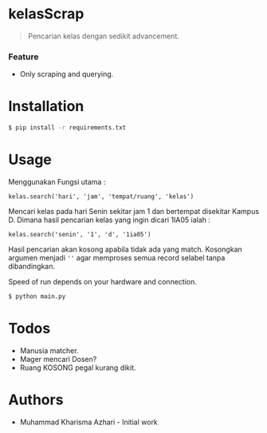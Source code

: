 # kelasScrap
> Pencarian kelas dengan sedikit advancement.
### Feature
- Only scraping and querying.

# Installation
```sh
$ pip install -r requirements.txt
```

# Usage
Menggunakan Fungsi utama :
```
kelas.search('hari', 'jam', 'tempat/ruang', 'kelas')
```
Mencari kelas pada hari Senin sekitar jam 1 dan bertempat disekitar Kampus D. 
Dimana hasil pencarian kelas yang ingin dicari 1IA05 ialah :
```
kelas.search('senin', '1', 'd', '1ia05')
```
Hasil pencarian akan kosong apabila tidak ada yang match.
Kosongkan argumen menjadi ```''``` agar memproses semua record selabel tanpa dibandingkan.

Speed of run depends on your hardware and connection.
```sh
$ python main.py
```

# Todos
- Manusia matcher.
- Mager mencari Dosen?
- Ruang KOSONG pegal kurang dikit.

# Authors
- Muhammad Kharisma Azhari - Initial work

